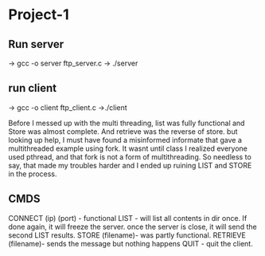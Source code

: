 # Project-1
Run server
--------------------
-> gcc -o server ftp_server.c 
-> ./server 

run client
--------------------
-> gcc -o client ftp_client.c
->./client 


Before I messed up with the multi threading, list was fully functional and Store was almost complete. And retrieve was
the reverse of store. but looking up help, I must have found a misinformed informate that gave a multithreaded example using fork.
It wasnt until class I realized everyone used pthread, and that fork is not a form of multithreading. So needless to say, that
made my troubles harder and I ended up ruining LIST and STORE in the process.

CMDS
---------------------
CONNECT (ip) (port)  - functional
LIST - will list all contents in dir once. If done again, it will freeze the server. once the server is close, 
       it will send the second LIST results.
STORE (filename)- was partly functional. 
RETRIEVE (filename)- sends the message but nothing happens
QUIT - quit the client.
